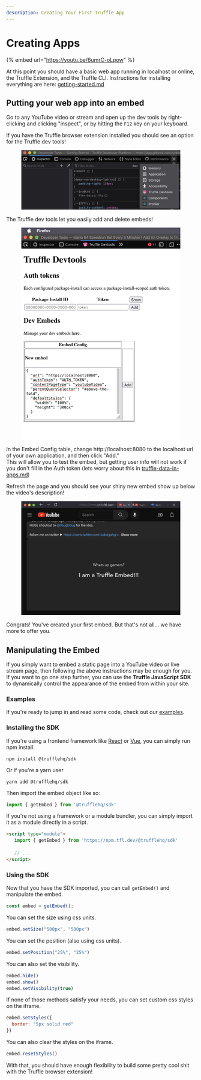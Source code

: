 ```yaml
---
description: Creating Your First Truffle App
---
```


# Creating Apps

{% embed url="https://youtu.be/6umrC-oLpow" %}



At this point you should have a basic web app running in localhost or online, the Truffle Extension, and the Truffle CLI. Instructions for installing everything are here: [getting-started.md](getting-started.md "mention")

## Putting your web app into an embed

Go to any YouTube video or stream and open up the dev tools by right-clicking and clicking "inspect", or by hitting the `F12` key on your keyboard.

If you have the Truffle browser extension installed you should see an option for the Truffle dev tools!

<figure><img src="../.gitbook/assets/image (1) (1).png" alt=""><figcaption></figcaption></figure>

The Truffle dev tools let you easily add and delete embeds!

<figure><img src="../.gitbook/assets/image (2) (1).png" alt=""><figcaption></figcaption></figure>

In the Embed Config table, change http://localhost:8080 to the localhost url of your own application, and then click "Add."\
This will allow you to test the embed, but getting user info will not work if you don't fill in the Auth token (lets worry about this in [truffle-data-in-apps.md](truffle-data-in-apps.md "mention"))

Refresh the page and you should see your shiny new embed show up below the video's description!

<figure><img src="../.gitbook/assets/image (1) (1) (1).png" alt=""><figcaption></figcaption></figure>

Congrats! You've created your first embed. But that's not all... we have more to offer you.

## Manipulating the Embed

If you simply want to embed a static page into a YouTube video or live stream page, then following the above instructions may be enough for you. If you want to go one step further, you can use the **Truffle JavaScript SDK** to dynamically control the appearance of the embed from within your site.

### Examples

If you're ready to jump in and read some code, check out our [examples](https://github.com/trufflehq/truffle-packages/tree/0b7189daa625ac339e872fea19020ee26eb1c266/npm/sdk/examples).

### Installing the SDK

If you're using a frontend framework like [React](../reference/mycelium-api/models/economyaction/) or [Vue](https://vuejs.org/), you can simply run npm install.

```shell
npm install @trufflehq/sdk
```

Or if you're a yarn user

```shell
yarn add @trufflehq/sdk
```

Then import the embed object like so:

```javascript
import { getEmbed } from '@trufflehq/sdk'
```

If you're not using a framework or a module bundler, you can simply import it as a module directly in a script.

```html
<script type="module">
   import { getEmbed } from 'https://npm.tfl.dev/@trufflehq/sdk'
   
   // ...
</script>
```

### Using the SDK

Now that you have the SDK imported, you can call `getEmbed()` and manipulate the embed.

```javascript
const embed = getEmbed();
```

You can set the size using css units.

```javascript
embed.setSize("500px", "500px")
```

You can set the position (also using css units).

```javascript
embed.setPosition("25%", "25%")
```

You can also set the visibility.

```javascript
embed.hide()
embed.show()
embed.setVisibility(true)
```

If none of those methods satisfy your needs, you can set custom css styles on the iframe.

```javascript
embed.setStyles({
  border: "5px solid red"
})
```

You can also clear the styles on the iframe.

```javascript
embed.resetStyles()
```

With that, you should have enough flexibility to build some pretty cool shit with the Truffle browser extension!
